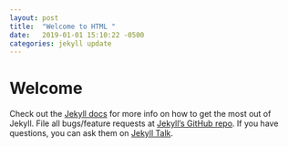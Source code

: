 ```yaml
---
layout: post
title:  "Welcome to HTML "
date:   2019-01-01 15:10:22 -0500
categories: jekyll update
---
```

# Welcome

Check out the [Jekyll docs][jekyll-docs] for more info on how to get the most out of Jekyll. File all bugs/feature requests at [Jekyll’s GitHub repo][jekyll-gh]. If you have questions, you can ask them on [Jekyll Talk][jekyll-talk].

[jekyll-docs]: https://jekyllrb.com/docs/home
[jekyll-gh]:   https://github.com/jekyll/jekyll
[jekyll-talk]: ht
